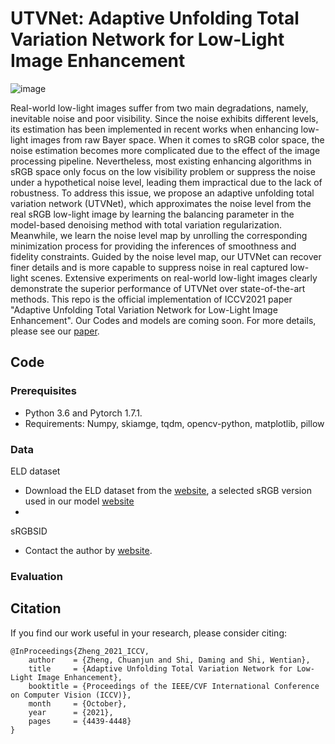 # UTVNet: Adaptive Unfolding Total Variation Network for Low-Light Image Enhancement  
![image](https://github.com/CharlieZCJ/UTVNet/blob/main/UTVNet%20.png)  

Real-world low-light images suffer from two main degradations, namely, inevitable noise and poor visibility. Since the noise exhibits different levels, its estimation has been implemented in recent works when enhancing low-light images from raw Bayer space. When it comes to sRGB color space, the noise estimation becomes more complicated due to the effect of the image processing pipeline. Nevertheless, most existing enhancing algorithms in sRGB space only focus on the low visibility problem or suppress the noise under a hypothetical noise level, leading them impractical due to the lack of robustness. To address this issue, we propose an adaptive unfolding total variation network (UTVNet), which approximates the noise level from the real sRGB low-light image by learning the balancing parameter in the model-based denoising method with total variation regularization. Meanwhile, we learn the noise level map by unrolling the corresponding minimization process for providing the inferences of smoothness and fidelity constraints. Guided by the noise level map, our UTVNet can recover finer details and is more capable to suppress noise in real captured low-light scenes. Extensive experiments on real-world low-light images clearly demonstrate the superior performance of UTVNet over state-of-the-art methods. This repo is the official implementation of ICCV2021 paper "Adaptive Unfolding Total Variation Network for Low-Light Image Enhancement". Our Codes and models are coming soon. For more details, please see our [paper](https://arxiv.org/abs/2110.00984).

## Code
### Prerequisites
- Python 3.6 and Pytorch 1.7.1.
- Requirements: Numpy, skiamge, tqdm, opencv-python, matplotlib, pillow

### Data
ELD dataset
- Download the ELD dataset from the [website](https://github.com/Vandermode/ELD), a selected sRGB version used in our model [website]()  
- 

sRGBSID
- Contact the author by [website](https://openaccess.thecvf.com/content_CVPR_2020/html/Xu_Learning_to_Restore_Low-Light_Images_via_Decomposition-and-Enhancement_CVPR_2020_paper.html).

### Evaluation

## Citation
If you find our work useful in your research, please consider citing:
```
@InProceedings{Zheng_2021_ICCV,
    author    = {Zheng, Chuanjun and Shi, Daming and Shi, Wentian},
    title     = {Adaptive Unfolding Total Variation Network for Low-Light Image Enhancement},
    booktitle = {Proceedings of the IEEE/CVF International Conference on Computer Vision (ICCV)},
    month     = {October},
    year      = {2021},
    pages     = {4439-4448}
}
```

